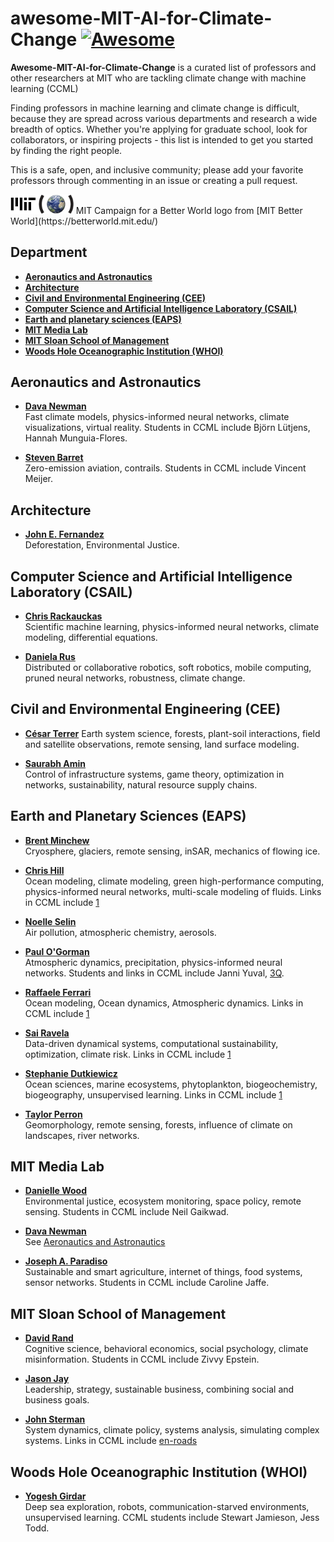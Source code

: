# awesome-MIT-AI-for-Climate-Change [![Awesome](https://awesome.re/badge-flat2.svg)](https://awesome.re)
**Awesome-MIT-AI-for-Climate-Change** is a curated list of professors and other researchers at MIT who are tackling climate change with machine learning (CCML)

Finding professors in machine learning and climate change is difficult, because they are spread across various departments and research a wide breadth of optics. Whether you're applying for graduate school, look for collaborators, or inspiring projects - this list is intended to get you started by finding the right people.

This is a safe, open, and inclusive community; please add your favorite professors through commenting in an issue or creating a pull request.

<img src="mit-earth-logo.png" alt="MIT logo with an Earth in brackets" width="20%">
MIT Campaign for a Better World logo from [MIT Better World](https://betterworld.mit.edu/)

## Department 
- [**Aeronautics and Astronautics**](#aeronautics-and-astronautics)
- [**Architecture**](#architecture)
- [**Civil and Environmental Engineering (CEE)**](#civil-and-environmental-engineering-cee)
- [**Computer Science and Artificial Intelligence Laboratory (CSAIL)**](#computer-science-and-artificial-intelligence-laboratory-csail)
- [**Earth and planetary sciences (EAPS)**](#earth-and-planetary-sciences-eaps)
- [**MIT Media Lab**](#mit-media-lab)
- [**MIT Sloan School of Management**](#mit-sloan-school-of-management)
- [**Woods Hole Oceanographic Institution (WHOI)**](#woods-hole-oceanographic-institution-whoi)

## Aeronautics and Astronautics 
- [**Dava Newman**](https://davanewman.com/) \
Fast climate models, physics-informed neural networks, climate visualizations, virtual reality. Students in CCML include Björn Lütjens, Hannah Munguia-Flores. 

- [**Steven Barret**](http://barrett.mit.edu/) \
Zero-emission aviation, contrails. Students in CCML include Vincent Meijer. 

## Architecture
- [**John E. Fernandez**](https://environmentalsolutions.mit.edu/people/prof-john-e-fernandez/) \
Deforestation, Environmental Justice.  

## Computer Science and Artificial Intelligence Laboratory (CSAIL)
- [**Chris Rackauckas**](https://chrisrackauckas.com/) \
Scientific machine learning, physics-informed neural networks, climate modeling, differential equations.

- [**Daniela Rus**](https://www.youtube.com/watch?v=A7_DIsxWqGI) \
Distributed or collaborative robotics, soft robotics, mobile computing, pruned neural networks, robustness, climate change. 

## Civil and Environmental Engineering (CEE)
- [**César Terrer**](https://cee.mit.edu/people_individual/cesar-terrer/)
Earth system science, forests, plant-soil interactions, field and satellite observations, remote sensing, land surface modeling. 

- [**Saurabh Amin**](https://cee.mit.edu/people_individual/saurabh-amin/) \
Control of infrastructure systems, game theory, optimization in networks, sustainability, natural resource supply chains.

## Earth and Planetary Sciences (EAPS)
- [**Brent Minchew**](https://glaciers.mit.edu/) \
Cryosphere, glaciers, remote sensing, inSAR, mechanics of flowing ice. 

- [**Chris Hill**](https://mitibmwatsonailab.mit.edu/people/chris-hill/) \
Ocean modeling, climate modeling, green high-performance computing, physics-informed neural networks, multi-scale modeling of fluids. Links in CCML include [1](https://doi.org/10.1029/2020GL091363)

- [**Noelle Selin**](https://eapsweb.mit.edu/people/selin) \
Air pollution, atmospheric chemistry, aerosols.

- [**Paul O'Gorman**](https://pog.mit.edu/) \
Atmospheric dynamics, precipitation, physics-informed neural networks. Students and links in CCML include Janni Yuval, [3Q](https://news.mit.edu/2019/mit-3q-paul-o-gorman-machine-learning-for-climate-modeling-0213).

- [**Raffaele Ferrari**](http://ferrari.mit.edu/) \
Ocean modeling, Ocean dynamics, Atmospheric dynamics. Links in CCML include [1](http://ferrari.mit.edu/research/ocean-modelling/)

- [**Sai Ravela**](https://eapsweb.mit.edu/people/ravela) \
Data-driven dynamical systems, computational sustainability, optimization, climate risk. Links in CCML include [1](https://doi.org/10.1109/TKDE.2018.2861006)

- [**Stephanie Dutkiewicz**](https://eapsweb.mit.edu/people/stephdut) \
Ocean sciences, marine ecosystems, phytoplankton, biogeochemistry, biogeography, unsupervised learning. Links in CCML include [1](https://doi.org/10.1126/sciadv.aay4740)

- [**Taylor Perron**](https://taylorperron.org/) \
Geomorphology, remote sensing, forests, influence of climate on landscapes, river networks. 

## MIT Media Lab
- [**Danielle Wood**](https://www.media.mit.edu/people/drwood/overview/) \
Environmental justice, ecosystem monitoring, space policy, remote sensing. Students in CCML include Neil Gaikwad.

- [**Dava Newman**](https://davanewman.com/) \
See [Aeronautics and Astronautics](#aeronautics-and-astronautics)

- [**Joseph A. Paradiso**](https://resenv.media.mit.edu/) \
Sustainable and smart agriculture, internet of things, food systems, sensor networks. Students in CCML include Caroline Jaffe.

## MIT Sloan School of Management
- [**David Rand**](https://mitsloan.mit.edu/faculty/directory/david-g-rand) \
Cognitive science, behavioral economics, social psychology, climate misinformation. Students in CCML include Zivvy Epstein.

- [**Jason Jay**](https://mitsloan.mit.edu/faculty/directory/jason-jay) \
Leadership, strategy, sustainable business, combining social and business goals. 

- [**John Sterman**](https://jsterman.scripts.mit.edu/) \
System dynamics, climate policy, systems analysis, simulating complex systems. Links in CCML include [en-roads](https://en-roads.climateinteractive.org/scenario.html?v=22.1.1)

## Woods Hole Oceanographic Institution (WHOI)
- [**Yogesh Girdar**](https://www.whoi.edu/profile/ygirdhar/) \
Deep sea exploration, robots, communication-starved environments, unsupervised learning. CCML students include Stewart Jamieson, Jess Todd.
